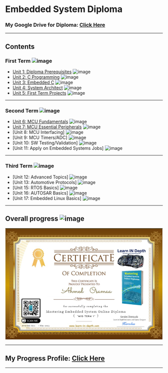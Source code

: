 # Embedded System Diploma

### My Google Drive for Diploma: [Click Here](https://drive.google.com/drive/folders/1o8J-8IIgNfqC3kxRPkD3_AoEFjv8KTOY?usp=share_link)

---
## Contents

### First Term ![image](https://progress-bar.dev/100/?title=Waiting_Result)

- [Unit 1: Diploma Prerequisites](https://github.com/AhmedOSAA/Embedded_System_Diploma) ![image](https://progress-bar.dev/100/?title=No_Assignments&color=bababa)
- [Unit 2: C Programming](Unit_2_C_Basics) ![image](https://progress-bar.dev/100/)
- [Unit 3: Embedded C](Unit_3_Embedded_C) ![image](https://progress-bar.dev/100/)
- [Unit 4: System Architect](Unit_4_System_Architect) ![image](https://progress-bar.dev/100/)
- [Unit 5: First Term Projects](Unit_5_FirstTerm_Exams) ![image](https://progress-bar.dev/100/?title=Waiting_Result)

---
### Second Term ![image](https://progress-bar.dev/30/?title=IN_PROGRESS&color=ff00ff)

- [Unit 6: MCU Fundamentals](Unit_6_Micro-Controller_Arch) ![image](https://progress-bar.dev/100/?title=IN_PROGRESS)
- [Unit 7: MCU Essential Peripherals](https://github.com/AhmedOSAA/Embedded_System_Diploma/tree/main/Unit_7_Essential%20Peripherals) ![image](https://progress-bar.dev/75/?title=IN_PROGRESS)
- [Unit 8: MCU Interfacing] ![image](https://progress-bar.dev/0/)
- [Unit 9: MCU Timers/ADC] ![image](https://progress-bar.dev/0/)
- [Unit 10: SW Testing/Validation] ![image](https://progress-bar.dev/0/)
- [Unit 11: Apply on Embedded Systems Jobs] ![image](https://progress-bar.dev/0/?title=Exams&color=bababa)

---

### Third Term ![image](https://progress-bar.dev/0/?title=Start_Soon&color=ff0000)

- [Unit 12: Advanced Topics] ![image](https://progress-bar.dev/0/)
- [Unit 13: Automotive Protocols] ![image](https://progress-bar.dev/0/)
- [Unit 15: RTOS Basics] ![image](https://progress-bar.dev/0/)
- [Unit 16: AUTOSAR Basics] ![image](https://progress-bar.dev/0/)
- [Unit 17: Embedded Linux Basics] ![image](https://progress-bar.dev/0/)

---

## Overall progress ![image](https://progress-bar.dev/1/?scale=3&title=Terms&suffix=&width=230&color=aa00ff)

[![image](https://github.com/AhmedOSAA/Embedded_System_Diploma/blob/main/Midterm%20Certificate%207-5-2023.jpg)](https://www.learn-in-depth.com/online-diploma/ahmedosamaa1211%40gmail.com)

---

## My Progress Profile: [Click Here](https://www.learn-in-depth.com/online-diploma/ahmedosamaa1211%40gmail.com)

---

